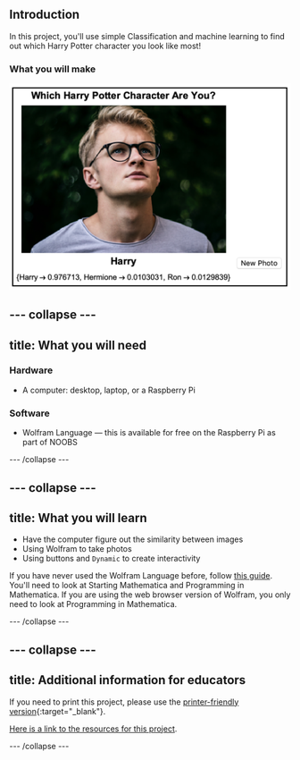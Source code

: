 ## Introduction

In this project, you'll use simple Classification and machine learning to find out which Harry Potter character you look like most!

### What you will make

![Complete project](images/Complete.png)

--- collapse ---
---
title: What you will need
---
### Hardware

+ A computer: desktop, laptop, or a Raspberry Pi

### Software

+ Wolfram Language — this is available for free on the Raspberry Pi as part of NOOBS

--- /collapse ---

--- collapse ---
---
title: What you will learn
---

+ Have the computer figure out the similarity between images
+ Using Wolfram to take photos
+ Using buttons and `Dynamic` to create interactivity

If you have never used the Wolfram Language before, follow [this guide](https://projects.raspberrypi.org/en/projects/getting-started-with-mathematica). You'll need to look at Starting Mathematica and Programming in Mathematica. If you are using the web browser version of Wolfram, you only need to look at Programming in Mathematica.

--- /collapse ---

--- collapse ---
---
title: Additional information for educators
---

If you need to print this project, please use the [printer-friendly version](https://projects.raspberrypi.org/en/projects/project-name/print){:target="_blank"}.

[Here is a link to the resources for this project](http://rpf.io/project-name-go).

--- /collapse ---
